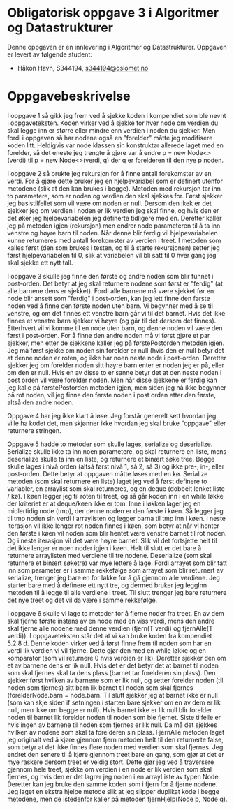 # Obligatorisk oppgave 3 i Algoritmer og Datastrukturer

Denne oppgaven er en innlevering i Algoritmer og Datastrukturer. 
Oppgaven er levert av følgende student:
* Håkon Havn, S344194, s344194@oslomet.no


# Oppgavebeskrivelse

I oppgave 1 så gikk jeg frem ved å sjekke koden i kompendiet som ble nevnt i oppgaveteksten. Koden virker ved å sjekke for hver node om verdien du skal legge inn er større eller mindre enn verdien i noden du sjekker. Men fordi i oppgaven så har nodene også en "forelder" måtte jeg modifisere koden litt. Heldigvis var node klassen sin konstruktør allerede laget med en forelder, så det eneste jeg trengte å gjøre var å endre p = new Node<>(verdi) til p = new Node<>(verdi, q) der q er forelderen til den nye p noden.

I oppgave 2 så brukte jeg rekursjon for å finne antall forekomster av en verdi. For å gjøre dette bruker jeg en hjelpevariabel som er definert utenfor metodene (slik at den kan brukes i begge). Metoden med rekursjon tar inn to parametere, som er noden og verdien den skal sjekkes for. Først sjekker jeg basistilfellet som vil være om noden er null. Dersom den ikek er det sjekker jeg om verdien i noden er lik verdien jeg skal finne, og hvis den er det øker jeg hjelpevariabelen jeg definerte tidligere med en. Deretter kaller jeg på metoden igjen (rekursjon) men endrer node parameteren til å ta inn venstre og høyre barn til noden. Når denne blir ferdig vil hjelpevariabelen kunne returneres med antall forekomster av verdien i treet. I metoden som kalles først (den som brukes i testen, og til å starte rekursjonen) setter jeg først hjelpevariabelen til 0, slik at variabelen vil bli satt til 0 hver gang jeg skal sjekke ett nytt tall.

I oppgave 3 skulle jeg finne den første og andre noden som blir funnet i post-orden. Det betyr at jeg skal returnere nodene som først er "ferdig" (at alle barnene dens er sjekket). Fordi alle barnene må være sjekket før en node blir ansett som "ferdig" i post-orden, kan jeg lett finne den første noden ved å finne den første noden uten barn. Vi begynner med å se til venstre, og om det finnes ett venstre barn går vi til det barnet. Hvis det ikke finnes et venstre barn sjekker vi høyre (og går til det dersom det finnes). Etterhvert vil vi komme til en node uten barn, og denne noden vil være den først i post-orden. For å finne den andre noden må vi først gjøre et par sjekker, men etter de sjekkene kaller jeg på førstePostorden metoden igjen. Jeg må først sjekke om noden sin forelder er null (hvis den er null betyr det at denne noden er roten, og ikke har noen neste node i post-orden. Deretter sjekker jeg om forelder noden sitt høyre barn enter er noden jeg er på, eller om den er null. Hvis en av disse to er sanne betyr det at den neste noden i post orden vil være forelder noden. Men når disse sjekkene er ferdig kan jeg kalle på førstePostorden metoden igjen, men siden jeg nå ikke begynner på rot noden, vil jeg finne den første noden i post orden etter den første, altså den andre noden.

Oppgave 4 har jeg ikke klart å løse. Jeg forstår generelt sett hvordan jeg ville ha kodet det, men skjønner ikke hvordan jeg skal bruke "oppgave" eller returnere stringen.

Oppgave 5 hadde to metoder som skulle lages, serialize og deserialize. Serialize skulle ikke ta inn noen parametere, og skal returnere en liste, mens deserialize skulle ta inn en liste, og returnere et binært søke tree. Begge skulle lages i nivå orden (altså først nivå 1, så 2, så 3) og ikke pre-, in-, eller post-orden. Dette betyr at oppgaven måtte løses med en kø. Serialize metoden (som skal returnere en liste) laget jeg ved å først definere to variabler, en arraylist som skal returneres, og en deque (dobbelt lenket liste / kø). I køen legger jeg til roten til treet, og så går koden inn i en while løkke der kriteriet er at deque/køen ikke er tom. Inne i løkken lager jeg en midlertidig node (tmp), der denne noden er den første i køen. Så legger jeg til tmp noden sin verdi i arraylisten og legger barna til tmp inn i køen. I neste iterasjon vil ikke lenger rot noden finnes i køen, som betyr at når vi henter den første i køen vil noden som blir hentet være venstre barnet til rot noden. Og i neste iterasjon vil det være høyre barnet. Slik vil det fortsjette helt til det ikke lenger er noen noder igjen i køen. Helt til slutt er det bare å returnere arraylisten med verdiene til tre nodene.
Deserialize (som skal returnere et binært søketre) var mye lettere å lage. Fordi arrayet som blir tatt inn som parameter er i samme rekkefølge som arrayet som blir returnert av serialize, trenger jeg bare en for løkke for å gå gjennom alle verdiene. Jeg starter bare med å definere ett nytt tre, og dermed bruker jeg leggInn metoden til å legge til alle verdiene i treet. Til slutt trenger jeg bare returnere det nye treet og det vil da være i samme rekkefølge.

I oppgave 6 skulle vi lage to metoder for å fjerne noder fra treet. En av dem skal fjerne første instans av en node med en viss verdi, mens den andre skal fjerne alle nodene med denne verdien (fjern(T verdi) og fjernAlle(T verdi)). I oppgaveteksten står det at vi kan bruke koden fra kompendiet 5.2.8 d. Denne koden virker ved å først finne frem til noden som har en verdi lik verdien vi vil fjerne. Dette gjør den med en while løkke og en komparator (som vil returnere 0 hvis verdien er lik). Deretter sjekker den om et av barnene dens er lik null. Hvis det er det betyr det at barnet til noden som skal fjernes skal ta dens plass (barnet tar forelderen sin plass). Den sjekker først hvilken av barnene som er lik null, og setter forelder noden (til noden som fjernes) sitt barn lik barnet til noden som skal fjernes (forelderNode.barn = node.barn. Til slutt sjekker jeg at barnet ikke er null (som kan skje siden if setningen i starten bare sjekker om en av dem er lik null, men ikke om begge er null). Hvis barnet ikke er lik null blir forelder noden til barnet lik forelder noden til noden som ble fjernet. Siste tilfelle er hvis ingen av barnene til noden som fjernes er lik null. Da må det sjekkes hvilken av nodene som skal ta forelderen sin plass.
FjernAlle metoden laget jeg originalt ved å kjøre gjennom fjern metoden helt til den returnerte false, som betyr at det ikke finnes flere noden med verdien som skal fjernes. Jeg endret den senere til å kjøre gjennom treet bare en gang, som gjør at det er mye raskere dersom treet er veldig stort. Dette gjør jeg ved å traversere gjennom hele treet, sjekke om verdien i en node er lik verdien som skal fjernes, og hvis den er det lagrer jeg noden i en arrayListe av typen Node. Deretter kan jeg bruke den samme koden som i fjern for å fjerne nodene. Jeg laget en ekstra hjelpe metode slik at jeg slipper duplikat kode i begge metodene, men de istedenfor kaller på metoden fjernHjelp(Node p, Node q).
